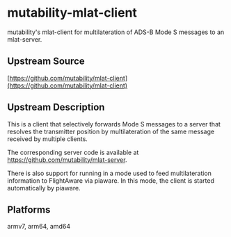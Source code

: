 # mutability-mlat-client

mutability's mlat-client for multilateration of ADS-B Mode S messages to an mlat-server.

## Upstream Source

[https://github.com/mutability/mlat-client](https://github.com/mutability/mlat-client)

## Upstream Description

This is a client that selectively forwards Mode S messages to a server that resolves the transmitter position by multilateration of the same message received by multiple clients.

The corresponding server code is available at https://github.com/mutability/mlat-server.

There is also support for running in a mode used to feed multilateration information to FlightAware via piaware. In this mode, the client is started automatically by piaware.

## Platforms

armv7, arm64, amd64
